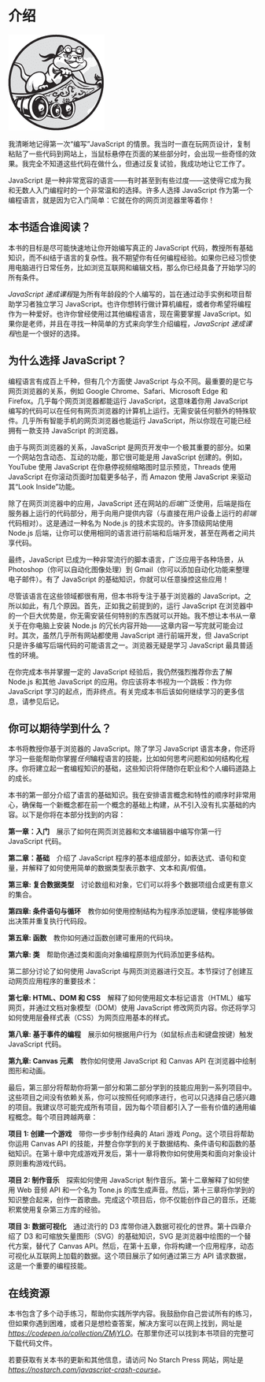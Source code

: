 

# 介绍



![](img/opener.png)

我清晰地记得第一次“编写”JavaScript 的情景。我当时一直在玩网页设计，复制粘贴了一些代码到网站上，当鼠标悬停在页面的某些部分时，会出现一些奇怪的效果。我完全不知道这些代码在做什么，但通过反复试验，我成功地让它工作了。

JavaScript 是一种非常宽容的语言——有时甚至到有些过度——这使得它成为我和无数人入门编程时的一个非常温和的选择。许多人选择 JavaScript 作为第一个编程语言，就是因为它入门简单：它就在你的网页浏览器里等着你！

## 本书适合谁阅读？

本书的目标是尽可能快速地让你开始编写真正的 JavaScript 代码，教授所有基础知识，而不纠结于语言的复杂性。我不期望你有任何编程经验。如果你已经习惯使用电脑进行日常任务，比如浏览互联网和编辑文档，那么你已经具备了开始学习的所有条件。

*JavaScript 速成课程*是为所有年龄段的个人编写的，旨在通过动手实例和项目帮助学习者独立学习 JavaScript。也许你想转行做计算机编程，或者你希望将编程作为一种爱好。也许你曾经使用过其他编程语言，现在需要掌握 JavaScript。如果你是老师，并且在寻找一种简单的方式来向学生介绍编程，*JavaScript 速成课程*也是一个很好的选择。

## 为什么选择 JavaScript？

编程语言有成百上千种，但有几个方面使 JavaScript 与众不同。最重要的是它与网页浏览器的关系，例如 Google Chrome、Safari、Microsoft Edge 和 Firefox。几乎每个网页浏览器都能运行 JavaScript，这意味着你用 JavaScript 编写的代码可以在任何有网页浏览器的计算机上运行。无需安装任何额外的特殊软件。几乎所有智能手机的网页浏览器也能运行 JavaScript，所以你现在可能已经拥有一款支持 JavaScript 的浏览器。

由于与网页浏览器的关系，JavaScript 是网页开发中一个极其重要的部分。如果一个网站包含动态、互动的功能，那它很可能是用 JavaScript 创建的。例如，YouTube 使用 JavaScript 在你悬停视频缩略图时显示预览，Threads 使用 JavaScript 在你滚动页面时加载更多帖子，而 Amazon 使用 JavaScript 来驱动其“Look Inside”功能。

除了在网页浏览器中的应用，JavaScript 还在网站的*后端*广泛使用，后端是指在服务器上运行的代码部分，用于向用户提供内容（与直接在用户设备上运行的*前端*代码相对）。这是通过一种名为 Node.js 的技术实现的。许多顶级网站使用 Node.js 后端，让你可以使用相同的语言进行前端和后端开发，甚至在两者之间共享代码。

最终，JavaScript 已成为一种非常流行的脚本语言，广泛应用于各种场景，从 Photoshop（你可以自动化图像处理）到 Gmail（你可以添加自动化功能来整理电子邮件）。有了 JavaScript 的基础知识，你就可以任意操控这些应用！

尽管该语言在这些领域都很有用，但本书将专注于基于浏览器的 JavaScript。之所以如此，有几个原因。首先，正如我之前提到的，运行 JavaScript 在浏览器中的一个巨大优势是，你无需安装任何特别的东西就可以开始。我不想让本书从一章关于在你电脑上安装 Node.js 的冗长内容开始——这章内容一写完就可能会过时。其次，虽然几乎所有网站都使用 JavaScript 进行前端开发，但 JavaScript 只是许多编写后端代码的可能语言之一。浏览器无疑是学习 JavaScript 最具普适性的环境。

在你完成本书并掌握一定的 JavaScript 经验后，我仍然强烈推荐你去了解 Node.js 和其他 JavaScript 的应用。你应该将本书视为一个跳板：作为你 JavaScript 学习的起点，而非终点。有关完成本书后该如何继续学习的更多信息，请参见后记。

## 你可以期待学到什么？

本书将教授你基于浏览器的 JavaScript。除了学习 JavaScript 语言本身，你还将学习一些能帮助你掌握*任何*编程语言的技能，比如如何思考问题和如何结构化程序。你将建立起一套编程知识的基础，这些知识将伴随你在职业和个人编码道路上的成长。

本书的第一部分介绍了语言的基础知识。我在安排语言概念和特性的顺序时非常用心，确保每一个新概念都在前一个概念的基础上构建，从不引入没有扎实基础的内容。以下是你将在本部分找到的内容：

**第一章：入门**    展示了如何在网页浏览器和文本编辑器中编写你第一行 JavaScript 代码。

**第二章：基础**    介绍了 JavaScript 程序的基本组成部分，如表达式、语句和变量，并解释了如何使用简单的数据类型表示数字、文本和真/假值。

**第三章: 复合数据类型**    讨论数组和对象，它们可以将多个数据项组合成更有意义的集合。

**第四章: 条件语句与循环**    教你如何使用控制结构为程序添加逻辑，使程序能够做出决策并重复执行代码段。

**第五章: 函数**    教你如何通过函数创建可重用的代码块。

**第六章: 类**    帮助你通过类和面向对象编程原则为代码添加更多结构。

第二部分讨论了如何使用 JavaScript 与网页浏览器进行交互。本节探讨了创建互动网页应用程序的重要技术：

**第七章: HTML、DOM 和 CSS**    解释了如何使用超文本标记语言（HTML）编写网页，并通过文档对象模型（DOM）使用 JavaScript 修改网页内容。你还将学习如何使用层叠样式表（CSS）为网页应用基本的样式。

**第八章: 基于事件的编程**    展示如何根据用户行为（如鼠标点击和键盘按键）触发 JavaScript 代码。

**第九章: Canvas 元素**    教你如何使用 JavaScript 和 Canvas API 在浏览器中绘制图形和动画。

最后，第三部分将帮助你将第一部分和第二部分学到的技能应用到一系列项目中。这些项目之间没有依赖关系，你可以按照任何顺序进行，也可以只选择自己感兴趣的项目。我建议尽可能完成所有项目，因为每个项目都引入了一些有价值的通用编程概念。每个项目跨越两章：

**项目 1: 创建一个游戏**    带你一步步制作经典的 Atari 游戏 *Pong*。这个项目将帮助你运用 Canvas API 的技能，并整合你学到的关于数据结构、条件语句和函数的基础知识。在第十章中完成游戏开发后，第十一章将教你如何使用类和面向对象设计原则重构游戏代码。

**项目 2: 制作音乐**    探索如何使用 JavaScript 制作音乐。第十二章解释了如何使用 Web 音频 API 和一个名为 Tone.js 的库生成声音。然后，第十三章将你学到的知识整合起来，创作一首歌曲。完成这个项目后，你不仅能创作自己的音乐，还能积累使用复杂第三方库的经验。

**项目 3: 数据可视化**    通过流行的 D3 库带你进入数据可视化的世界。第十四章介绍了 D3 和可缩放矢量图形（SVG）的基础知识，SVG 是浏览器中绘图的一个替代方案，替代了 Canvas API。然后，在第十五章，你将构建一个应用程序，动态可视化从互联网上加载的数据。这个项目展示了如何通过第三方 API 请求数据，这是一个重要的编程技能。

## 在线资源

本书包含了多个动手练习，帮助你实践所学内容。我鼓励你自己尝试所有的练习，但如果你遇到困难，或者只是想检查答案，解决方案可以在网上找到，网址是[*https://<wbr>codepen<wbr>.io<wbr>/collection<wbr>/ZMjYLO*](https://codepen.io/collection/ZMjYLO)。在那里你还可以找到本书项目的完整可下载代码文件。

若要获取有关本书的更新和其他信息，请访问 No Starch Press 网站，网址是[*https://<wbr>nostarch<wbr>.com<wbr>/javascript<wbr>-crash<wbr>-course*](https://nostarch.com/javascript-crash-course)。
